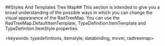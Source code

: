 ##Styles And Templates Tree Map##
This section is intended to give you a broad understanding of the possible ways in which you can change the visual appearance of the RadTreeMap. You can use the RadTreeMap.DefaultItemTemplate, TypeDefinition.ItemTemplate and TypeDefiniton.ItemStyle properties.

<keywords: typedefinitions, itemstyle, databinding, mvvm, radtreemap>